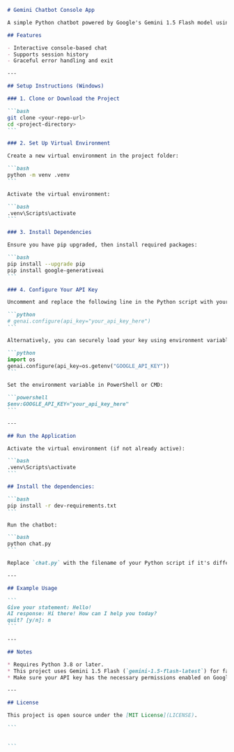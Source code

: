 ````markdown
# Gemini Chatbot Console App

A simple Python chatbot powered by Google's Gemini 1.5 Flash model using the `google.generativeai` API.

## Features

- Interactive console-based chat
- Supports session history
- Graceful error handling and exit

---

## Setup Instructions (Windows)

### 1. Clone or Download the Project

```bash
git clone <your-repo-url>
cd <project-directory>
```

### 2. Set Up Virtual Environment

Create a new virtual environment in the project folder:

```bash
python -m venv .venv
```

Activate the virtual environment:

```bash
.venv\Scripts\activate
```

### 3. Install Dependencies

Ensure you have pip upgraded, then install required packages:

```bash
pip install --upgrade pip
pip install google-generativeai
```

### 4. Configure Your API Key

Uncomment and replace the following line in the Python script with your actual API key:

```python
# genai.configure(api_key="your_api_key_here")
```

Alternatively, you can securely load your key using environment variables:

```python
import os
genai.configure(api_key=os.getenv("GOOGLE_API_KEY"))
```

Set the environment variable in PowerShell or CMD:

```powershell
$env:GOOGLE_API_KEY="your_api_key_here"
```

---

## Run the Application

Activate the virtual environment (if not already active):

```bash
.venv\Scripts\activate
```

## Install the dependencies:

```bash
pip install -r dev-requirements.txt
```

Run the chatbot:

```bash
python chat.py
```

Replace `chat.py` with the filename of your Python script if it's different.

---

## Example Usage

```
Give your statement: Hello!
AI response: Hi there! How can I help you today?
quit? [y/n]: n
```

---

## Notes

* Requires Python 3.8 or later.
* This project uses Gemini 1.5 Flash (`gemini-1.5-flash-latest`) for fast and cost-effective responses.
* Make sure your API key has the necessary permissions enabled on Google Cloud Console.

---

## License

This project is open source under the [MIT License](LICENSE).

```


```
